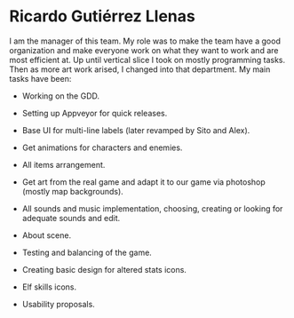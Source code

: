 
# Ricardo Gutiérrez Llenas

I am the manager of this team. My role was to make the team have a good organization and make everyone work on what they want to work and are most efficient at. Up until vertical slice I took on mostly programming tasks. Then as more art work arised, I changed into that department. My main tasks have been:

* Working on the GDD.

* Setting up Appveyor for quick releases.

* Base UI for multi-line labels (later revamped by Sito and Alex).

* Get animations for characters and enemies.

* All items arrangement.

* Get art from the real game and adapt it to our game via photoshop (mostly map backgrounds).

* All sounds and music implementation, choosing, creating or looking for adequate sounds and edit.

* About scene.

* Testing and balancing of the game.

* Creating basic design for altered stats icons.

* Elf skills icons.

* Usability proposals.
